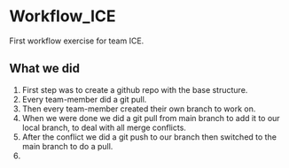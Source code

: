 # Workflow_ICE
First workflow exercise for team ICE.

## What we did
1. First step was to create a github repo with the base structure.
2. Every team-member did a git pull.
3. Then every team-member created their own branch to work on.
4. When we were done we did a git pull from main branch to add it to our local branch, to deal with all merge conflicts.
5. After the conflict we did a git push to our branch then switched to the main branch to do a pull.
6.